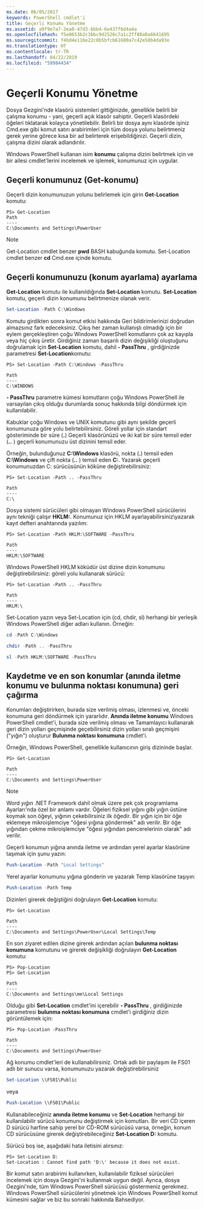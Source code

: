 ```yaml
---
ms.date: 06/05/2017
keywords: PowerShell cmdlet'i
title: Geçerli Konumu Yönetme
ms.assetid: a9f9e7a7-3ea8-47d3-bbb4-6e437f6d4a4a
ms.openlocfilehash: f5e0653b2c3bbc9d2526c7a1c2ff88a8a6641695
ms.sourcegitcommit: f4bd4e116e22c8b5bfcb61680a7c42e58b4da93e
ms.translationtype: HT
ms.contentlocale: tr-TR
ms.lasthandoff: 04/22/2019
ms.locfileid: "59984434"
---
```

# <a name="managing-current-location"></a>Geçerli Konumu Yönetme

Dosya Gezgini'nde klasörü sistemleri gittiğinizde, genellikle belirli bir çalışma konumu - yani, geçerli açık klasör sahiptir. Geçerli klasördeki öğeleri tıklatarak kolayca yönetilebilir. Belirli bir dosya aynı klasörde işiniz Cmd.exe gibi komut satırı arabirimleri için tüm dosya yolunu belirtmeniz gerek yerine görece kısa bir ad belirterek erişebildiğinizi. Geçerli dizin, çalışma dizini olarak adlandırılır.

Windows PowerShell kullanan isim **konumu** çalışma dizini belirtmek için ve bir ailesi cmdlet'lerini incelemek ve işlemek, konumunuz için uygular.

## <a name="getting-your-current-location-get-location"></a>Geçerli konumunuz (Get-konumu)

Geçerli dizin konumunuzun yolunu belirlemek için girin **Get-Location** komutu:

```
PS> Get-Location
Path
----
C:\Documents and Settings\PowerUser
```

> [!NOTE]
> Get-Location cmdlet benzer **pwd** BASH kabuğunda komutu. Set-Location cmdlet benzer **cd** Cmd.exe içinde komutu.

## <a name="setting-your-current-location-set-location"></a>Geçerli konumunuzu (konum ayarlama) ayarlama

**Get-Location** komutu ile kullanıldığında **Set-Location** komutu. **Set-Location** komutu, geçerli dizin konumunu belirtmenize olanak verir.

```powershell
Set-Location -Path C:\Windows
```

Komutu girdikten sonra komut etkisi hakkında Geri bildirimlerinizi doğrudan almazsınız fark edeceksiniz. Çıkış her zaman kullanışlı olmadığı için bir eylem gerçekleştiren çoğu Windows PowerShell komutlarını çok az kayıpla veya hiç çıkış üretir. Girdiğiniz zaman başarılı dizin değişikliği oluştuğunu doğrulamak için **Set-Location** komutu, dahil **- PassThru** , girdiğinizde parametresi **Set-Location**komutu:

```
PS> Set-Location -Path C:\Windows -PassThru

Path
----
C:\WINDOWS
```

**- PassThru** parametre kümesi komutların çoğu Windows PowerShell ile varsayılan çıkış olduğu durumlarda sonuç hakkında bilgi döndürmek için kullanılabilir.

Kabuklar çoğu Windows ve UNIX komutunu gibi aynı şekilde geçerli konumunuza göre yolu belirtebilirsiniz. Göreli yollar için standart gösteriminde bir süre (**.**) Geçerli klasörünüzü ve iki kat bir süre temsil eder (**..** ) geçerli konumunuzu üst dizinini temsil eder.

Örneğin, bulunduğunuz **C:\\Windows** klasörü, nokta (**.**) temsil eden **C:\\Windows** ve çift nokta (**..** ) temsil eden **C:**. Yazarak geçerli konumunuzdan C: sürücüsünün köküne değiştirebilirsiniz:

```
PS> Set-Location -Path .. -PassThru

Path
----
C:\
```

Dosya sistemi sürücüleri gibi olmayan Windows PowerShell sürücülerini aynı tekniği çalışır **HKLM:**. Konumunuz için HKLM ayarlayabilirsiniz\\yazarak kayıt defteri anahtarında yazılım:

```
PS> Set-Location -Path HKLM:\SOFTWARE -PassThru

Path
----
HKLM:\SOFTWARE
```

Windows PowerShell HKLM köküdür üst dizine dizin konumunu değiştirebilirsiniz: göreli yolu kullanarak sürücü:

```
PS> Set-Location -Path .. -PassThru

Path
----
HKLM:\
```

Set-Location yazın veya Set-Location için (cd, chdir, sl) herhangi bir yerleşik Windows PowerShell diğer adları kullanın. Örneğin:

```powershell
cd -Path C:\Windows
```

```powershell
chdir -Path .. -PassThru
```

```powershell
sl -Path HKLM:\SOFTWARE -PassThru
```

## <a name="saving-and-recalling-recent-locations-push-location-and-pop-location"></a>Kaydetme ve en son konumlar (anında iletme konumu ve bulunma noktası konumuna) geri çağırma

Konumları değiştirirken, burada size verilmiş olması, izlenmesi ve, önceki konumuna geri döndürmek için yararlıdır. **Anında iletme konumu** Windows PowerShell cmdlet'i, burada size verilmiş olması ve Tamamlayıcı kullanarak geri dizin yolları geçmişinde geçebilirsiniz dizin yolları sıralı geçmişini ("yığın") oluşturur  **Bulunma noktası konumuna** cmdlet'i.

Örneğin, Windows PowerShell, genellikle kullanıcının giriş dizininde başlar.

```
PS> Get-Location

Path
----
C:\Documents and Settings\PowerUser
```

> [!NOTE]
> Word *yığın* .NET Framework dahil olmak üzere pek çok programlama Ayarları'nda özel bir anlamı vardır. Öğeleri fiziksel yığını gibi yığın üstüne koymak son öğeyi, yığının çekebilirsiniz ilk öğedir. Bir yığın için bir öğe eklemeye mikroişlemciye "öğesi yığına göndermek" adı verilir. Bir öğe yığından çekme mikroişlemciye "öğesi yığından pencerelerinin olarak" adı verilir.

Geçerli konumun yığına anında iletme ve ardından yerel ayarlar klasörüne taşımak için şunu yazın:

```powershell
Push-Location -Path "Local Settings"
```

Yerel ayarlar konumunu yığına gönderin ve yazarak Temp klasörüne taşıyın:

```powershell
Push-Location -Path Temp
```

Dizinleri girerek değiştiğini doğrulayın **Get-Location** komutu:

```
PS> Get-Location

Path
----
C:\Documents and Settings\PowerUser\Local Settings\Temp
```

En son ziyaret edilen dizine girerek ardından açılan **bulunma noktası konumuna** komutunu ve girerek değişikliği doğrulayın **Get-Location** komutu:

```
PS> Pop-Location
PS> Get-Location

Path
----
C:\Documents and Settings\me\Local Settings
```

Olduğu gibi **Set-Location** cmdlet'ini içerebilir **- PassThru** , girdiğinizde parametresi **bulunma noktası konumuna** cmdlet'i girdiğiniz dizin görüntülemek için:

```
PS> Pop-Location -PassThru

Path
----
C:\Documents and Settings\PowerUser
```

Ağ konumu cmdlet'leri de kullanabilirsiniz. Ortak adlı bir paylaşım ile FS01 adlı bir sunucu varsa, konumunuzu yazarak değiştirebilirsiniz

```powershell
Set-Location \\FS01\Public
```

veya

```powershell
Push-Location \\FS01\Public
```

Kullanabileceğiniz **anında iletme konumu** ve **Set-Location** herhangi bir kullanılabilir sürücü konumunu değiştirmek için komutları. Bir veri CD içeren D sürücü harfine sahip yerel bir CD-ROM sürücüsü varsa, örneğin, konum CD sürücüsüne girerek değiştirebileceğiniz **Set-Location D:** komutu.

Sürücü boş ise, aşağıdaki hata iletisini alırsınız:

```
PS> Set-Location D:
Set-Location : Cannot find path 'D:\' because it does not exist.
```

Bir komut satırı arabirimi kullanırken, kullanılabilir fiziksel sürücüleri incelemek için dosya Gezgini'ni kullanmak uygun değil. Ayrıca, dosya Gezgini'nde, tüm Windows PowerShell sürücüsü göstermeniz gerekmez. Windows PowerShell sürücülerini yönetmek için Windows PowerShell komut kümesini sağlar ve biz bu sonraki hakkında Bahsediyor.
